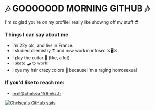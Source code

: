 # 🎶 GOOOOOOD MORNING GITHUB 🎶
I'm so glad you're on my profile I really like showing off my stuff 😎

### Things I can say about me:
- I'm 22y old, and live in France.
- I studied chemistry ⚗ and now work in infosec ⚔🖥⚔.
- I play the guitar 🎸 (like, a lot)
- I skate 🛹 to work!
- I dye my hair crazy colors 🌈 because I'm a raging homosexual

### If you'd like to reach me:
- <mail@chelsea486mhz.fr>

[![Chelsea's GitHub stats](https://github-readme-stats.vercel.app/api?username=Chelsea486MHz&show_icons=true&theme=radical)](https://github.com/anuraghazra/github-readme-stats)
